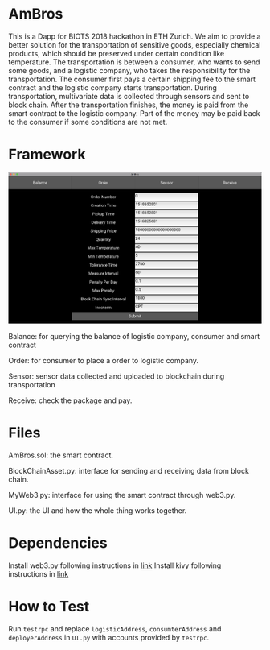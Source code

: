 # AmBros
This is a Dapp for BIOTS 2018 hackathon in ETH Zurich. We aim to provide a better solution for the transportation of sensitive goods, especially chemical products, which should be preserved under certain condition like temperature. The transportation is between a consumer, who wants to send some goods, and a logistic company, who takes the responsibility for the transportation. The consumer first pays a certain shipping fee to the smart contract and the logistic company starts transportation. During transportation, multivariate data is collected through sensors and sent to block chain. After the transportation finishes, the money is paid from the smart contract to the logistic company. Part of the money may be paid back to the consumer if some conditions are not met.


# Framework
![Alt text](https://github.com/ETHBiots2018/AmBros/blob/master/software.png)

Balance: for querying the balance of logistic company, consumer and smart contract

Order: for consumer to place a order to logistic company.

Sensor: sensor data collected and uploaded to blockchain during transportation

Receive: check the package and pay.


# Files
AmBros.sol: the smart contract.

BlockChainAsset.py: interface for sending and receiving data from block chain.

MyWeb3.py: interface for using the smart contract through web3.py.

UI.py: the UI and how the whole thing works together.


# Dependencies
Install web3.py following instructions in [link](https://github.com/ethereum/web3.py)
Install kivy following instructions in [link](https://kivy.org/docs/installation/installation-osx.html#using-homebrew-with-pip)


# How to Test
Run `testrpc` and replace `logisticAddress`, `consumterAddress` and `deployerAddress` in `UI.py` with accounts provided by `testrpc`.

